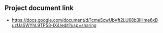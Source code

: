 ## Project document link
* https://docs.google.com/document/d/1cmeScwUbVft2LU68b3IHme6xBuzUaSWYhL9TP53-IX4/edit?usp=sharing